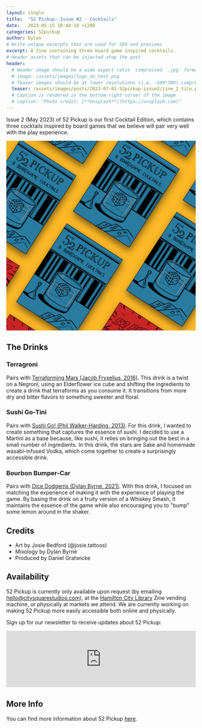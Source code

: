 ```yaml
---
layout: single
title:  "52 Pickup: Issue #2 - Cocktails"
date:   2023-05-15 10:44:18 +1200
categories: 52pickup
author: Dylan
# Write unique excerpts that are used for SEO and previews
excerpt: A Zine containing three board game inspired cocktails.
# Header assets that can be injected atop the post
header:
  # Header image should be a wide aspect ratio  compressed `.jpg` format
  # image: /assets/images/logo_no_text.png
  # Teaser images should be at lower resolutions (i.e, ~500*300) compressed `.jpg` format
  teaser: /assets/images/posts/2023-07-01-52pickup-issue2/zine_2_tile.png
  # Caption is rendered in the bottom-right corner of the image
  # caption: "Photo credit: [**Unsplash**](https://unsplash.com)"
---
```


Issue 2 (May 2023) of 52 Pickup is our first Cocktail Edition, which contains three cocktails inspired by board games that we believe will pair very well with the play experience.

![52 Pickup Zine](/assets/images/posts/2023-07-01-52pickup-issue2/zine_2_tile.png)

## The Drinks

### Terragroni
Pairs with [Terraforming Mars (Jacob Fryxelius, 2016)](https://boardgamegeek.com/boardgame/167791/terraforming-mars).
This drink is a twist on a Negroni, using an Elderflower ice cube and shifting the ingredients to create a drink that terraforms as you consume it. It transitions from more dry and bitter flavors to something sweeter and floral.

### Sushi Go-Tini
Pairs with [Sushi Go! (Phil Walker-Harding, 2013)](https://boardgamegeek.com/boardgame/133473/sushi-go).
For this drink, I wanted to create something that captures the essence of sushi. I decided to use a Martini as a base because, like sushi, it relies on bringing out the best in a small number of ingredients. In this drink, the stars are Sake and homemade wasabi-infused Vodka, which come together to create a surprisingly accessible drink.

### Bourbon Bumper-Car
Pairs with [Dice Dodgems (Dylan Byrne, 2021)](https://boardgamegeek.com/boardgame/331051/dice-dodgems).
With this drink, I focused on matching the experience of making it with the experience of playing the game. By basing the drink on a fruity version of a Whiskey Smash, it maintains the essence of the game while also encouraging you to "bump" some lemon around in the shaker.

## Credits
- Art by Josie Bedford (@josie.tattoos)
- Mixology by Dylan Byrne
- Produced by Daniel Gratwicke

## Availability
52 Pickup is currently only available upon request (by emailing [hello@citysquarestudios.com](mailto:hello@citysquarestudios.com)), at the [Hamilton City Library](https://www.hamiltonlibraries.co.nz) Zine vending machine, or physically at markets we attend. We are currently working on making 52 Pickup more easily accessible both online and physically.

Sign up for our newsletter to receive updates about 52 Pickup:

<iframe
    scrolling="no"
    style="width:100%!important;height:150px;border:0px #ccc solid !important"
    src="https://buttondown.email/CitySquareStudios?as_embed=true"
></iframe>

## More Info
You can find more information about 52 Pickup [here](https://blog.citysquarestudios.com/52pickup/2023/04/03/52pickup-post.html).
